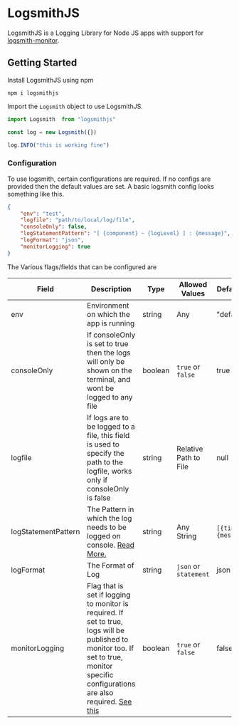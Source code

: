 # LogsmithJS

LogsmithJS is a Logging Library for Node JS apps with support for [logsmith-monitor](https://github.com/TanmoySG/logsmith-monitor).

## Getting Started

Install LogsmithJS using npm

```shell
npm i logsmithjs
```

Import the `Logsmith` object to use LogsmithJS.

```js
import Logsmith  from "logsmithjs"

const log = new Logsmith({})

log.INFO("this is working fine")
```

### Configuration

To use logsmith, certain configurations are required. If no configs are provided then the default values are set. A basic logsmith config looks something like this.

```json
{
    "env": "test",
    "logfile": "path/to/local/log/file",
    "consoleOnly": false,
    "logStatementPattern": "[ {component} ~ {logLevel} ] : {message}",
    "logFormat": "json",
    "monitorLogging": true
}
```

The Various flags/fields that can be configured are

| Field               | Description                                                                                                                                                                                | Type    | Allowed Values        | Default Value             |
| ------------------- | ------------------------------------------------------------------------------------------------------------------------------------------------------------------------------------------ | ------- | --------------------- | ------------------------- |
| env                 | Environment on which the app is running                                                                                                                                                    | string  | Any                   | "default"                 |
| consoleOnly         | If consoleOnly is set to true then the logs will only be shown on the terminal, and wont be logged to any file                                                                             | boolean | `true` or `false`     | true                      |
| logfile             | If logs are to be logged to a file, this field is used to specify the path to the logfile, works only if consoleOnly is false                                                              | string  | Relative Path to File | null                      |
| logStatementPattern | The Pattern in which the log needs to be logged on console. [Read More.]()                                                                                                                 | string  | Any String            | `[{timestamp}] {message}` |
| logFormat           | The Format of Log                                                                                                                                                                          | string  | `json` or `statement` | json                      |
| monitorLogging      | Flag that is set if logging to monitor is required. If set to true, logs will be published to monitor too. If set to true, monitor specific configurations are also required. [See this]() | boolean | `true` or `false`     | false                     |